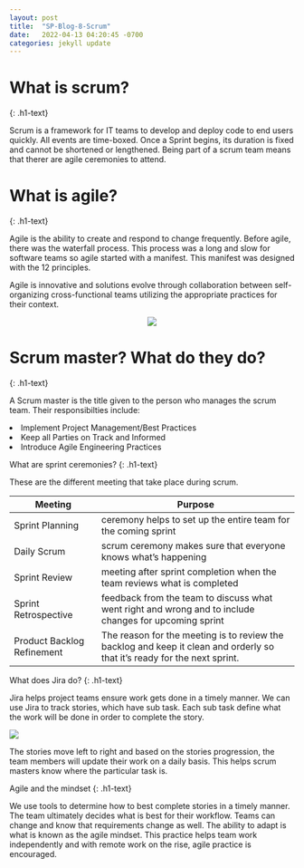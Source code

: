 ```yaml
---
layout: post
title:  "SP-Blog-8-Scrum"
date:   2022-04-13 04:20:45 -0700
categories: jekyll update
---
```

<link rel="stylesheet" href="/assets/css/style5.css">

<h1>What is scrum?</h1>
{: .h1-text}

Scrum is a framework for IT teams to develop and deploy code to end users quickly. All events are time-boxed. Once a Sprint begins, its duration is fixed and cannot be shortened or lengthened. Being part of a scrum team means that therer are agile ceremonies to attend.

<h1>What is agile?</h1>
{: .h1-text}

Agile is the ability to create and respond to change frequently. Before agile, there was the waterfall process. This process was a long and slow for software teams so agile started with a manifest. This manifest was designed with the 12 principles. 

Agile is innovative and solutions evolve through collaboration between self-organizing cross-functional teams utilizing the appropriate practices for their context.

<center><img class="center" src="https://wac-cdn.atlassian.com/dam/jcr:709d95de-f4d4-4faf-aa9f-4bead10e888b/sprint_cycle-c.png?cdnVersion=309"></center>

<h1>Scrum master? What do they do?</h1>
{: .h1-text}

A Scrum master is the title given to the person who manages the scrum team. Their responsibilties include:
<li> Implement Project Management/Best Practices </li>
<li> Keep all Parties on Track and Informed </li>
<li> Introduce Agile Engineering Practices </li>


What are sprint ceremonies?
{: .h1-text}

These are the different meeting that take place during scrum.

|Meeting | Purpose |
|--------------|------------------------------------|
|Sprint Planning | ceremony helps to set up the entire team for the coming sprint |
|Daily Scrum | scrum ceremony makes sure that everyone knows what’s happening |
|Sprint Review| meeting after sprint completion when the team reviews what is completed |
|Sprint Retrospective| feedback from the team to discuss what went right and wrong and to include changes for upcoming sprint | 
|Product Backlog Refinement| The reason for the meeting is to review the backlog and keep it clean and orderly so that it’s ready for the next sprint.|

What does Jira do?
{: .h1-text}

Jira helps project teams ensure work gets done in a timely manner. We can use Jira to track stories, which have sub task. Each sub task define what the work will be done in order to complete the story.

<img src="https://wac-cdn.atlassian.com/dam/jcr:3511a84d-0372-43fd-a2af-2005a6eabb3f/Screen-scrum%20board.png?cdnVersion=309">

The stories move left to right and based on the stories progression, the team members will update their work on a daily basis. This helps scrum masters know where the particular task is.

Agile and the mindset
{: .h1-text}

We use tools to determine how to best complete stories in a timely manner. The team ultimately decides what is best for their workflow. Teams can change and know that requirements change as well. The ability to adapt is what is known as the agile mindset. This practice helps team work independently and with remote work on the rise, agile practice is encouraged.